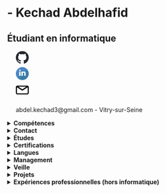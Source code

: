 # - Kechad Abdelhafid

## Étudiant en informatique



<div style="display: flex; flex-direction: column; margin-left: 20px;">
  <a href="https://github.com/AbdelKD94">
    <img src="github-mark.svg" alt="GitHub" width="30" style="margin-bottom: 5px;">
  </a>
  <a href="https://www.linkedin.com/in/abdelhafid-kechad-b957b9220/">
    <img src="linkedin.svg" alt="LinkedIn" width="30" style="margin-bottom: 5px;">
  </a>
  <a href="mailto:abdel.kechad3@gmail.com">
    <img src="email-svgrepo-com.svg" alt="Email" width="30" style="margin-bottom: 5px;">
  </a>
  <p>abdel.kechad3@gmail.com - Vitry-sur-Seine</p>
</div>






<details>
<summary><strong>Compétences</strong></summary>

### Compétences

- **Développement:**
  - SQL
  - HTML
  - CSS
  - Git
  - Python

- **Réseau:**
  - Cisco Packet Tracer
  - Cisco Networking Essentials
  - Systèmes embarqués
  - Modèle OSI

- **Système et Virtualisation:**
  - Windows
    - Administration et maintenance
    - PowerShell
    - Active Directory
  - Linux
    - Administration système
    - Bash
    - MD5
  - Virtualbox
  - Docker
  - VMWare

- **Cybersécurité:**
  - RGPD 
  - Protection de données personnelles

</details>

<details>
<summary><strong>Contact</strong></summary>

### Contact

[![LinkedIn](linkedin.svg)](https://www.linkedin.com/in/abdelhafid-kechad-b957b9220/)

- **Email:** abdel.kechad3@gmail.com
- **Adresse:** Vitry-sur-Seine
- **Téléphone:** 07 81 62 66 83

</details>

<details>
<summary><strong>Études</strong></summary>

### Études

- L1 Administration et échanges internationaux
- Bac général avec spécialités en
  - Mathématiques
  - Sciences économiques et sociales
  - Histoire-Géographie, Géopolitique et Sciences politiques
- Première année de BTS SIO (en cours)

</details>

<details>
<summary><strong>Certifications</strong></summary>

### Certifications

- PIX
- Cisco
 - Packet Tracer
 - Networking essentials 
-OpenClasseroom
 - Concevez votre site web avec php et mysql
</details>

<details>
<summary><strong>Langues</strong></summary>

### Langues

- Français
- Anglais
- Arabe

</details>

<details>
<summary><strong>Management</strong></summary>

### Management

- Économie
- Droit
- Management Unité Commerciale

</details>

<details>
<summary><strong>Veille</strong></summary>

### Veille

- Sécurité informatique
- Intelligence artificielle et Machine Learning


</details>

<details>
<summary><strong>Projets</strong></summary>

### Projets

- [Les paniers gourmands](https://multi-taches.github.io/SIO1_GRP1_LPG/a_LPG1/) :
  Le projet consiste à aider Juliette Bongout, une étudiante, à lancer une boutique en ligne proposant des coffrets gourmands composés de produits bio. Les coffrets incluront différentes options telles que Petit Déjeuner, Déjeuner, Goûter, Apéro et Surprise. Les articles à inclure dans ces coffrets seront variés : confitures, biscuits, chocolats, pâtes à tartiner, épices, huile, vinaigre, tartinades de légumes, plats cuisinés, thé, etc. L'objectif est de créer une boutique en ligne attrayante et convaincante pour vendre ces coffrets gourmands bio.

</details>

<details>
<summary><strong>Expériences professionnelles (hors informatique)</strong></summary>

### Expériences professionnelles (hors informatique)

- Manutentionnaire à Galiote Prenant (3 mois)
- Agent de production à Glaces Triomphe (4 m
